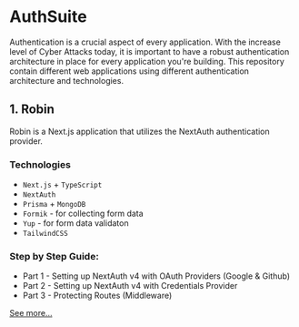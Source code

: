 # AuthSuite

Authentication is a crucial aspect of every application. With the increase level of Cyber Attacks today, it is important to have a robust authentication architecture in place for every application you're building. This repository contain different web applications using different authentication architecture and technologies. 


## 1. Robin 

Robin is a Next.js application that utilizes the NextAuth authentication provider.


### Technologies
* `Next.js` + `TypeScript`
* `NextAuth`
* `Prisma` + `MongoDB`
* `Formik` - for collecting form data
* `Yup` - for form data validaton
* `TailwindCSS`

###  Step by Step Guide:
* Part 1 - Setting up NextAuth v4 with OAuth Providers (Google & Github)
* Part 2 - Setting up NextAuth v4 with Credentials Provider
* Part 3 - Protecting Routes (Middleware)

[See more...](https://github.com/priscilla-e/AuthSuite/tree/main/robin)

